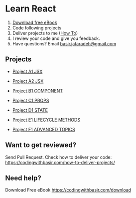 # Learn React

1. [Download free eBook](https://codingwithbasir.com/download)
2. Code following projects
3. Deliver projects to me ([How To](https://codingwithbasir.com/how-to-deliver-projects/))
4. I review your code and give you feedback.
5. Have questions? Email [basir.jafaradeh@gmail.com](mailto:basir.jafaradeh@gmail.com)

## Projects

- [Project A1 JSX ](project-react-a1-jsx)

- [Project A2 JSX ](project-react-a2-jsx)

- [Project B1 COMPONENT ](project-react-b1-component)

- [Project C1 PROPS](project-react-c1-props)

- [Project D1 STATE](project-react-d1-state)

- [Project E1 LIFECYCLE METHODS](project-react-e1-lifecycle-methods)

- [Project F1 ADVANCED TOPICS](project-react-f1-advanced-topics)

## Want to get reviewed?

Send Pull Request. Check how to deliver your code: https://codingwithbasir.com/how-to-deliver-projects/

## Need help?

Download Free eBook https://codingwithbasir.com/download
